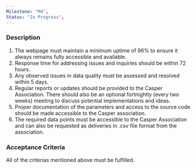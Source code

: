 ```yaml
---
Milestone: "M4",
Status: "In Progress",
---
```

<!--lang:en--> 
### Description

1. The webpage must maintain a minimum uptime of 96% to ensure it always remains fully
accessible and available.
2. Response time for addressing issues and inquiries should be within 72 hours.
3. Any observed issues in data quality must be assessed and resolved within 5 days.
4. Regular reports or updates should be provided to the Casper Association. There should also be
an optional fortnightly (every two weeks) meeting to discuss potential implementations and
ideas.
5. Proper documentation of the parameters and access to the source code should be made
accessible to the Casper association.
6. The required data points must be accessible to the Casper Association and can also be
requested as deliveries in .csv file format from the association.

### Acceptance Criteria
All of the criterias mentioned above must be fulfilled.
